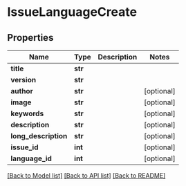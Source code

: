 # IssueLanguageCreate

## Properties
Name | Type | Description | Notes
------------ | ------------- | ------------- | -------------
**title** | **str** |  | 
**version** | **str** |  | 
**author** | **str** |  | [optional] 
**image** | **str** |  | [optional] 
**keywords** | **str** |  | [optional] 
**description** | **str** |  | [optional] 
**long_description** | **str** |  | [optional] 
**issue_id** | **int** |  | [optional] 
**language_id** | **int** |  | [optional] 

[[Back to Model list]](../README.md#documentation-for-models) [[Back to API list]](../README.md#documentation-for-api-endpoints) [[Back to README]](../README.md)

